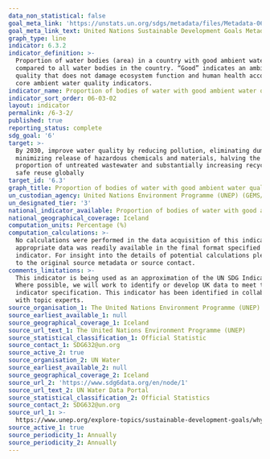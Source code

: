 ```yaml
---
data_non_statistical: false
goal_meta_link: 'https://unstats.un.org/sdgs/metadata/files/Metadata-06-03-02.pdf'
goal_meta_link_text: United Nations Sustainable Development Goals Metadata (PDF 4.0 MB)
graph_type: line
indicator: 6.3.2
indicator_definition: >-
  Proportion of water bodies (area) in a country with good ambient water quality
  compared to all water bodies in the country. “Good” indicates an ambient water
  quality that does not damage ecosystem function and human health according to
  core ambient water quality indicators.
indicator_name: Proportion of bodies of water with good ambient water quality
indicator_sort_order: 06-03-02
layout: indicator
permalink: /6-3-2/
published: true
reporting_status: complete
sdg_goal: '6'
target: >-
  By 2030, improve water quality by reducing pollution, eliminating dumping and
  minimizing release of hazardous chemicals and materials, halving the
  proportion of untreated wastewater and substantially increasing recycling and
  safe reuse globally
target_id: '6.3'
graph_title: Proportion of bodies of water with good ambient water quality
un_custodian_agency: United Nations Environment Programme (UNEP) (GEMS/Water)
un_designated_tier: '3'
national_indicator_available: Proportion of bodies of water with good ambient water quality
national_geographical_coverage: Iceland
computation_units: Percentage (%)
computation_calculations: >-
  No calculations were performed in the data acquisition of this indicator as
  appropriate data was readily available in the final format specified by this
  indicator. For insight into the details of potential calculations please refer
  to the original source metadata or source contact.
comments_limitations: >-
  This indicator is being used as an approximation of the UN SDG Indicator.
  Where possible, we will work to identify or develop UK data to meet the global
  indicator specification. This indicator has been identified in collaboration
  with topic experts.  
source_organisation_1: The United Nations Environment Programme (UNEP)
source_earliest_available_1: null
source_geographical_coverage_1: Iceland
source_url_text_1: The United Nations Environment Programme (UNEP)
source_statistical_classification_1: Official Statistic
source_contact_1: SDG632@un.org
source_active_2: true
source_organisation_2: UN Water
source_earliest_available_2: null
source_geographical_coverage_2: Iceland
source_url_2: 'https://www.sdg6data.org/en/node/1'
source_url_text_2: UN Water Data Portal
source_statistical_classification_2: Official Statistics
source_contact_2: SDG632@un.org
source_url_1: >-
  https://www.unep.org/explore-topics/sustainable-development-goals/why-do-sustainable-development-goals-matter/goal-6/
source_active_1: true
source_periodicity_1: Annually
source_periodicity_2: Annually
---
```

